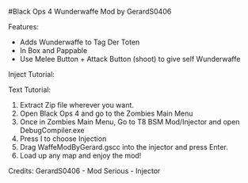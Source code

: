 #Black Ops 4 Wunderwaffe Mod by GerardS0406

Features:
- Adds Wunderwaffe to Tag Der Toten
- In Box and Pappable
- Use Melee Button + Attack Button (shoot) to give self Wunderwaffe

Inject Tutorial:

Text Tutorial:
1) Extract Zip file wherever you want.
2) Open Black Ops 4 and go to the Zombies Main Menu
3) Once in Zombies Main Menu, Go to T8 BSM Mod/Injector and open DebugCompiler.exe
4) Press I to choose Injection
5) Drag WaffeModByGerard.gscc into the injector and press Enter.
6) Load up any map and enjoy the mod!

Credits:
GerardS0406 - Mod
Serious - Injector
